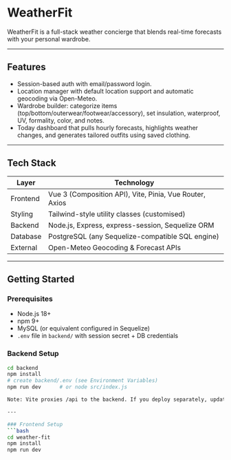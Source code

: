 # WeatherFit

WeatherFit is a full-stack weather concierge that blends real-time forecasts with your personal wardrobe.

---

## Features
- Session-based auth with email/password login.
- Location manager with default location support and automatic geocoding via Open-Meteo.
- Wardrobe builder: categorize items (top/bottom/outerwear/footwear/accessory), set insulation, waterproof, UV, formality, color, and notes.
- Today dashboard that pulls hourly forecasts, highlights weather changes, and generates tailored outfits using saved clothing.

---

## Tech Stack
| Layer      | Technology |
|------------|------------|
| Frontend   | Vue 3 (Composition API), Vite, Pinia, Vue Router, Axios |
| Styling    | Tailwind-style utility classes (customised)            |
| Backend    | Node.js, Express, express-session, Sequelize ORM       |
| Database   | PostgreSQL (any Sequelize-compatible SQL engine)       |
| External   | Open-Meteo Geocoding & Forecast APIs                   |

---

## Getting Started

### Prerequisites
- Node.js 18+
- npm 9+
- MySQL (or equivalent configured in Sequelize)
- `.env` file in `backend/` with session secret + DB credentials

### Backend Setup
```bash
cd backend
npm install
# create backend/.env (see Environment Variables)
npm run dev      # or node src/index.js

Note: Vite proxies /api to the backend. If you deploy separately, update src/lib/api.js accordingly.

---

### Frontend Setup
```bash
cd weather-fit
npm install
npm run dev



